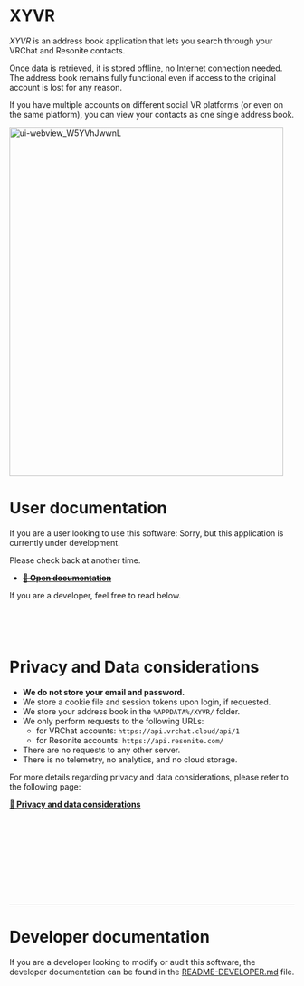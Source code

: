 ﻿XYVR
====

*XYVR* is an address book application that lets you search through your VRChat and Resonite contacts.

Once data is retrieved, it is stored offline, no Internet connection needed.
The address book remains fully functional even if access to the original account is lost for any reason.

If you have multiple accounts on different social VR platforms (or even on the same platform), you can
view your contacts as one single address book.

<img width="484" height="617" alt="ui-webview_W5YVhJwwnL" src="https://github.com/user-attachments/assets/d64cfad9-bdc5-4319-b05f-88204e36c5eb" />

# User documentation

If you are a user looking to use this software: Sorry, but this application is currently under development.

Please check back at another time.

- ~~**[📘 Open documentation](https://docs.hai-vr.dev/docs/products/xyvr)**~~

If you are a developer, feel free to read below.

&nbsp;

&nbsp;

# Privacy and Data considerations

- **We do not store your email and password.**
- We store a cookie file and session tokens upon login, if requested.
- We store your address book in the `%APPDATA%/XYVR/` folder.
- We only perform requests to the following URLs:
  - for VRChat accounts: `https://api.vrchat.cloud/api/1`
  - for Resonite accounts: `https://api.resonite.com/`
- There are no requests to any other server.
- There is no telemetry, no analytics, and no cloud storage.

For more details regarding privacy and data considerations, please refer to the following page:

**[📘 Privacy and data considerations](https://docs.hai-vr.dev/docs/products/xyvr/privacy)**


&nbsp;

&nbsp;

&nbsp;

&nbsp;

&nbsp;

-----

# Developer documentation

If you are a developer looking to modify or audit this software, the developer documentation can be found
in the [README-DEVELOPER.md](README-DEVELOPER.md) file.
